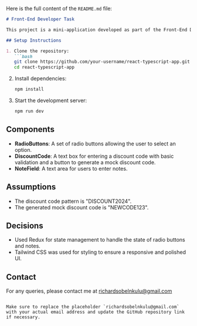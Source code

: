 Here is the full content of the `README.md` file:

```markdown
# Front-End Developer Task

This project is a mini-application developed as part of the Front-End Developer Role task. It includes basic UI components and functionality using React, TypeScript, Redux, and Tailwind CSS.

## Setup Instructions

1. Clone the repository:
   ```bash
   git clone https://github.com/your-username/react-typescript-app.git
   cd react-typescript-app
   ```

2. Install dependencies:
   ```bash
   npm install
   ```

3. Start the development server:
   ```bash
   npm run dev
   ```

## Components

- **RadioButtons**: A set of radio buttons allowing the user to select an option.
- **DiscountCode**: A text box for entering a discount code with basic validation and a button to generate a mock discount code.
- **NoteField**: A text area for users to enter notes.

## Assumptions

- The discount code pattern is "DISCOUNT2024".
- The generated mock discount code is "NEWCODE123".

## Decisions

- Used Redux for state management to handle the state of radio buttons and notes.
- Tailwind CSS was used for styling to ensure a responsive and polished UI.

## Contact

For any queries, please contact me at richardsobelnkulu@gmail.com

```

Make sure to replace the placeholder `richardsobelnkulu@gmail.com` with your actual email address and update the GitHub repository link if necessary.